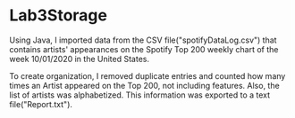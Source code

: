 # Lab3Storage
Using Java, I imported data from the CSV file("spotifyDataLog.csv") that contains artists' appearances on the Spotify Top 200 weekly chart of the week 10/01/2020 in the United States.

To create organization, I removed duplicate entries and counted how many times an Artist appeared on the Top 200, not including features. Also, the list of artists was alphabetized. This information was exported to a text file("Report.txt").
